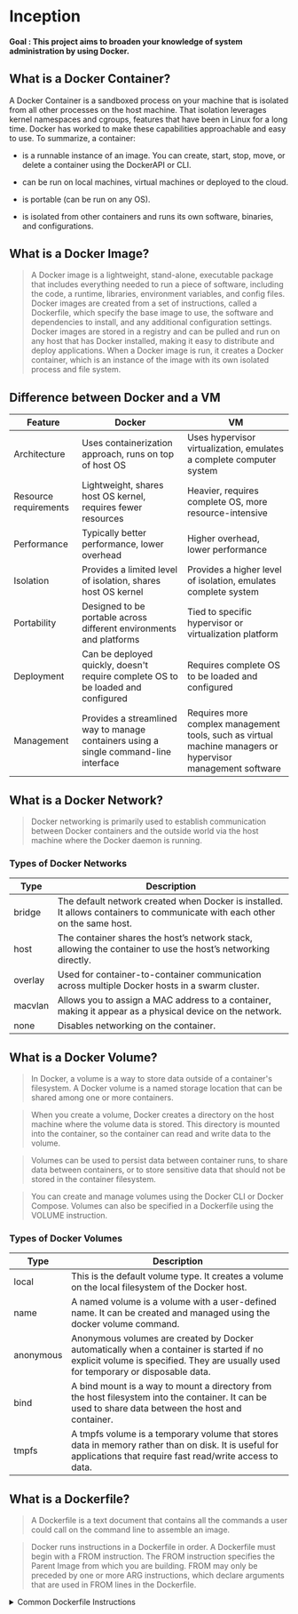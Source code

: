 # Inception

#### Goal : This project aims to broaden your knowledge of system administration by using Docker.

## What is a Docker Container?

A Docker Container is a sandboxed process on your machine that is isolated from all other processes on the host machine. That isolation leverages kernel namespaces and cgroups, features that have been in Linux for a long time. Docker has worked to make these capabilities approachable and easy to use. To summarize, a container:
* is a runnable instance of an image. You can create, start, stop, move, or delete a container using the DockerAPI or CLI.

* can be run on local machines, virtual machines or deployed to the cloud.

* is portable (can be run on any OS).

* is isolated from other containers and runs its own software, binaries, and configurations.

## What is a Docker Image?

> A Docker image is a lightweight, stand-alone, executable package that includes everything needed to run a piece of software, including the code, a runtime, libraries, environment variables, and config files. Docker images are created from a set of instructions, called a Dockerfile, which specify the base image to use, the software and dependencies to install, and any additional configuration settings. Docker images are stored in a registry and can be pulled and run on any host that has Docker installed, making it easy to distribute and deploy applications. When a Docker image is run, it creates a Docker container, which is an instance of the image with its own isolated process and file system.


## Difference between Docker and a VM

| Feature              | Docker                             | VM                                |
|----------------------|-------------------------------------|-------------------------------------|
| Architecture         | Uses containerization approach, runs on top of host OS | Uses hypervisor virtualization, emulates a complete computer system |
| Resource requirements| Lightweight, shares host OS kernel, requires fewer resources | Heavier, requires complete OS, more resource-intensive |
| Performance          | Typically better performance, lower overhead | Higher overhead, lower performance |
| Isolation            | Provides a limited level of isolation, shares host OS kernel | Provides a higher level of isolation, emulates complete system |
| Portability          | Designed to be portable across different environments and platforms | Tied to specific hypervisor or virtualization platform |
| Deployment           | Can be deployed quickly, doesn't require complete OS to be loaded and configured | Requires complete OS to be loaded and configured |
| Management           | Provides a streamlined way to manage containers using a single command-line interface | Requires more complex management tools, such as virtual machine managers or hypervisor management software |


## What is a Docker Network?

> Docker networking is primarily used to establish communication between Docker containers and the outside world via the host machine where the Docker daemon is running.

### Types of Docker Networks

| Type     | Description                                             |
|----------|---------------------------------------------------------|
| bridge   | The default network created when Docker is installed. It allows containers to communicate with each other on the same host. |
| host     | The container shares the host’s network stack, allowing the container to use the host’s networking directly. |
| overlay  | Used for container-to-container communication across multiple Docker hosts in a swarm cluster. |
| macvlan  | Allows you to assign a MAC address to a container, making it appear as a physical device on the network. |
| none     | Disables networking on the container. |


## What is a Docker Volume?

> In Docker, a volume is a way to store data outside of a container's filesystem. A Docker volume is a named storage location that can be shared among one or more containers.

> When you create a volume, Docker creates a directory on the host machine where the volume data is stored. This directory is mounted into the container, so the container can read and write data to the volume.

> Volumes can be used to persist data between container runs, to share data between containers, or to store sensitive data that should not be stored in the container filesystem.

> You can create and manage volumes using the Docker CLI or Docker Compose. Volumes can also be specified in a Dockerfile using the VOLUME instruction.

### Types of Docker Volumes

| Type     | Description                                             |
|----------|---------------------------------------------------------|
| local    | This is the default volume type. It creates a volume on the local filesystem of the Docker host. |
| name     | A named volume is a volume with a user-defined name. It can be created and managed using the docker volume command. |
| anonymous | Anonymous volumes are created by Docker automatically when a container is started if no explicit volume is specified. They are usually used for temporary or disposable data. |
| bind     |  A bind mount is a way to mount a directory from the host filesystem into the container. It can be used to share data between the host and container. |
| tmpfs    | A tmpfs volume is a temporary volume that stores data in memory rather than on disk. It is useful for applications that require fast read/write access to data. |


## What is a Dockerfile?

> A Dockerfile is a text document that contains all the commands a user could call on the command line to assemble an image.

> Docker runs instructions in a Dockerfile in order. A Dockerfile must begin with a FROM instruction. The FROM instruction specifies the Parent Image from which you are building. FROM may only be preceded by one or more ARG instructions, which declare arguments that are used in FROM lines in the Dockerfile.

<details><summary>Common Dockerfile Instructions</summary>
<p>

FROM Specifies the base image to use as the starting point.

RUN Runs a command in the shell to build the image.

COPY Copies files from host to the image.

EXPOSE Specifies the ports to be exposed by the container.

ENV Sets environment variables in the image.

CMD Specifies the default command to run when a container is started from the image.

ENTRYPOINT Specifies the command that will always be executed when a container is run from the image.

</p>
</details>
